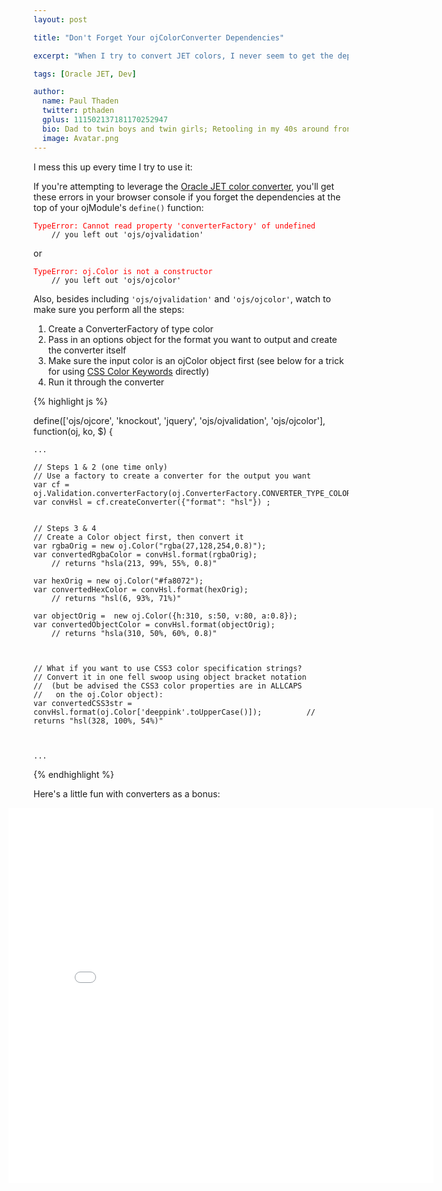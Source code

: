 ```yaml
---
layout: post

title: "Don't Forget Your ojColorConverter Dependencies"

excerpt: "When I try to convert JET colors, I never seem to get the dependencies right on the first try.  Plus I forget how to setup the converterFactory and pass in the right formats."

tags: [Oracle JET, Dev]

author:
  name: Paul Thaden
  twitter: pthaden
  gplus: 111502137181170252947 
  bio: Dad to twin boys and twin girls; Retooling in my 40s around front-end dev and JavaScript; Oracle CX Apps Sales Consultant; all-around guy
  image: Avatar.png
---
```


I mess this up every time I try to use it:

If you're attempting to leverage the [Oracle JET color converter](http://www.oracle.com/webfolder/technetwork/jet/jsdocs/oj.ColorConverter.html), you'll get these errors in your browser console if you forget the dependencies at the top of your ojModule's `define()` function:

<div class="highlight"><pre><code class="language-bash" data-lang="bash"><span style="color: red;">TypeError: Cannot read property 'converterFactory' of undefined</span>
    // you left out 'ojs/ojvalidation'
</code></pre></div>

or

<div class="highlight"><pre><code class="language-bash" data-lang="bash"><span style="color: red;">TypeError: oj.Color is not a constructor </span>
    // you left out 'ojs/ojcolor'
</code></pre></div>

Also, besides including  `'ojs/ojvalidation'` and `'ojs/ojcolor'`, watch to make sure you perform all the steps:

1. Create a ConverterFactory of type color
2. Pass in an options object for the format you want to output and create the converter itself
3. Make sure the input color is an ojColor object first (see below for a trick for using [CSS Color Keywords](https://developer.mozilla.org/en-US/docs/Web/CSS/color_value#Color_keywords) directly)
4. Run it through the converter

{% highlight js %}

define(['ojs/ojcore', 'knockout', 'jquery', 'ojs/ojvalidation', 'ojs/ojcolor'],
  function(oj, ko, $) {
  
    ...

    // Steps 1 & 2 (one time only) 
    // Use a factory to create a converter for the output you want 
    var cf = oj.Validation.converterFactory(oj.ConverterFactory.CONVERTER_TYPE_COLOR);
    var convHsl = cf.createConverter({"format": "hsl"}) ;


    // Steps 3 & 4
    // Create a Color object first, then convert it
    var rgbaOrig = new oj.Color("rgba(27,128,254,0.8)");
    var convertedRgbaColor = convHsl.format(rgbaOrig);  
        // returns "hsla(213, 99%, 55%, 0.8)"

    var hexOrig = new oj.Color("#fa8072");
    var convertedHexColor = convHsl.format(hexOrig);
        // returns "hsl(6, 93%, 71%)" 

    var objectOrig =  new oj.Color({h:310, s:50, v:80, a:0.8});
    var convertedObjectColor = convHsl.format(objectOrig); 
        // returns "hsla(310, 50%, 60%, 0.8)"



    // What if you want to use CSS3 color specification strings?
    // Convert it in one fell swoop using object bracket notation
    //  (but be advised the CSS3 color properties are in ALLCAPS 
    //   on the oj.Color object): 
    var convertedCSS3str = convHsl.format(oj.Color['deeppink'.toUpperCase()]);          // returns "hsl(328, 100%, 54%)"



    ...

{% endhighlight %}


Here's a little fun with converters as a bonus:


<iframe style="margin-left: -40px; margin-bottom: 50px; width: 680px;" height="600" src="//jsfiddle.net/pthaden/pp8fw4ew/embedded/result,js,html,css/" allowpaymentrequest allowfullscreen="allowfullscreen" frameborder="0"></iframe>

